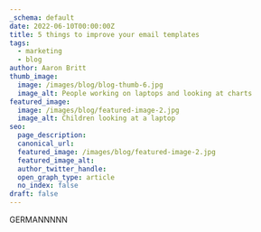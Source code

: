```yaml
---
_schema: default
date: 2022-06-10T00:00:00Z
title: 5 things to improve your email templates
tags:
  - marketing
  - blog
author: Aaron Britt
thumb_image:
  image: /images/blog/blog-thumb-6.jpg
  image_alt: People working on laptops and looking at charts
featured_image:
  image: /images/blog/featured-image-2.jpg
  image_alt: Children looking at a laptop
seo:
  page_description:
  canonical_url:
  featured_image: /images/blog/featured-image-2.jpg
  featured_image_alt:
  author_twitter_handle:
  open_graph_type: article
  no_index: false
draft: false
---
```


GERMANNNNN